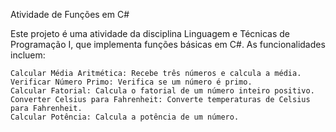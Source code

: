 Atividade de Funções em C#

Este projeto é uma atividade da disciplina Linguagem e Técnicas de Programação I, que implementa funções básicas em C#. As funcionalidades incluem:

    Calcular Média Aritmética: Recebe três números e calcula a média.
    Verificar Número Primo: Verifica se um número é primo.
    Calcular Fatorial: Calcula o fatorial de um número inteiro positivo.
    Converter Celsius para Fahrenheit: Converte temperaturas de Celsius para Fahrenheit.
    Calcular Potência: Calcula a potência de um número.
